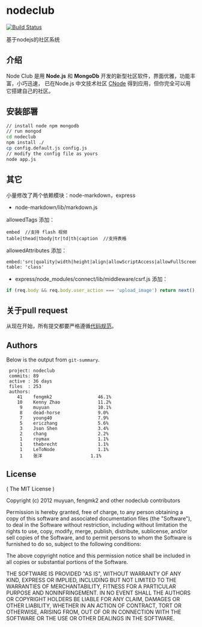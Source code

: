 # nodeclub

[![Build Status](https://secure.travis-ci.org/fengmk2/nodeclub.png?branch=master)](http://travis-ci.org/fengmk2/nodeclub)

基于nodejs的社区系统

## 介绍

Node Club 是用 **Node.js** 和 **MongoDb** 开发的新型社区软件，界面优雅，功能丰富，小巧迅速，
已在Node.js 中文技术社区 [CNode](http://cnodejs.org) 得到应用，但你完全可以用它搭建自己的社区。

## 安装部署

```bash
// install node npm mongodb  
// run mongod
cd nodeclub
npm install ./
cp config.default.js config.js
// modify the config file as yours
node app.js
```
    
## 其它

小量修改了两个依赖模块：node-markdown，express
 
* node-markdown/lib/markdown.js  

allowedTags 添加：

```
embed  //支持 flash 视频
table|thead|tbody|tr|td|th|caption  //支持表格
```
   
allowedAttributes 添加：

```
embed:'src|quality|width|height|align|allowScriptAccess|allowFullScreen|mode|type'
table: 'class'
```

* express/node_modules/connect/lib/middleware/csrf.js 添加：

```javascript
if (req.body && req.body.user_action === 'upload_image') return next();
```

## 关于pull request

从现在开始，所有提交都要严格遵循[代码规范](https://github.com/windyrobin/iFrame/blob/master/style.md)。

## Authors

Below is the output from `git-summary`.

```
 project: nodeclub
 commits: 89
 active : 36 days
 files  : 253
 authors: 
    41    fengmk2                 46.1%
    10    Kenny Zhao              11.2%
     9    muyuan                  10.1%
     8    dead-horse              9.0%
     7    young40                 7.9%
     5    ericzhang               5.6%
     3    Json Shen               3.4%
     2    chang                   2.2%
     1    roymax                  1.1%
     1    thebrecht               1.1%
     1    LeToNode                1.1%
     1    张洋                  1.1%
```

## License

( The MIT License )

Copyright (c) 2012 muyuan, fengmk2 and other nodeclub contributors

Permission is hereby granted, free of charge, to any person obtaining
a copy of this software and associated documentation files (the
"Software"), to deal in the Software without restriction, including
without limitation the rights to use, copy, modify, merge, publish,
distribute, sublicense, and/or sell copies of the Software, and to
permit persons to whom the Software is furnished to do so, subject to
the following conditions:

The above copyright notice and this permission notice shall be
included in all copies or substantial portions of the Software.

THE SOFTWARE IS PROVIDED "AS IS", WITHOUT WARRANTY OF ANY KIND,
EXPRESS OR IMPLIED, INCLUDING BUT NOT LIMITED TO THE WARRANTIES OF
MERCHANTABILITY, FITNESS FOR A PARTICULAR PURPOSE AND
NONINFRINGEMENT. IN NO EVENT SHALL THE AUTHORS OR COPYRIGHT HOLDERS BE
LIABLE FOR ANY CLAIM, DAMAGES OR OTHER LIABILITY, WHETHER IN AN ACTION
OF CONTRACT, TORT OR OTHERWISE, ARISING FROM, OUT OF OR IN CONNECTION
WITH THE SOFTWARE OR THE USE OR OTHER DEALINGS IN THE SOFTWARE.
